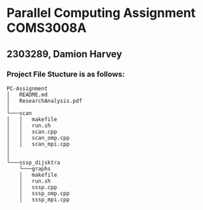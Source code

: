# Parallel Computing Assignment COMS3008A  
## 2303289, Damion Harvey 
  
### Project File Stucture is as follows: 
```
PC-Assignment
│   README.md
│   ResearchAnalysis.pdf
│
└───scan
│   │   makefile
│   │   run.sh
│   │   scan.cpp
│   │   scan_omp.cpp
│   │   scan_mpi.cpp
│   
│   
└───sssp_dijsktra
    └───graphs
    │   makefile
    │   run.sh
    │   sssp.cpp  
    │   sssp_omp.cpp      
    │   sssp_mpi.cpp       
```
